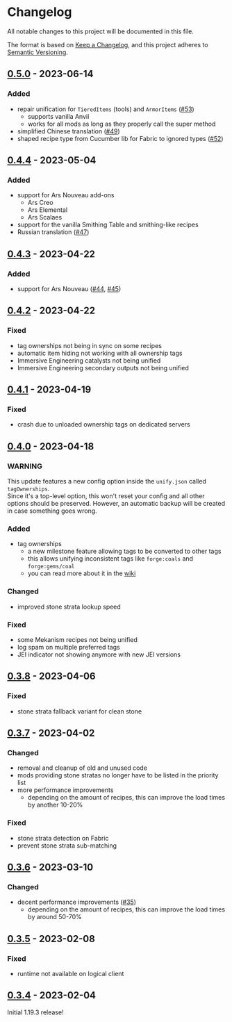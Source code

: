 # Changelog

All notable changes to this project will be documented in this file.

The format is based on [Keep a Changelog],
and this project adheres to [Semantic Versioning].

## [0.5.0] - 2023-06-14

### Added
- repair unification for `TieredItems` (tools) and `ArmorItems` ([#53])
  - supports vanilla Anvil
  - works for all mods as long as they properly call the super method
- simplified Chinese translation ([#49])
- shaped recipe type from Cucumber lib for Fabric to ignored types ([#52])

<!-- Links -->
[#49]: https://github.com/AlmostReliable/almostunified/issues/49
[#52]: https://github.com/AlmostReliable/almostunified/pull/52
[#53]: https://github.com/AlmostReliable/almostunified/issues/53

## [0.4.4] - 2023-05-04

### Added
- support for Ars Nouveau add-ons
  - Ars Creo
  - Ars Elemental
  - Ars Scalaes
- support for the vanilla Smithing Table and smithing-like recipes 
- Russian translation ([#47])

<!-- Links -->
[#47]: https://github.com/AlmostReliable/almostunified/pull/47

## [0.4.3] - 2023-04-22

### Added
- support for Ars Nouveau ([#44], [#45])

<!-- Links -->
[#44]: https://github.com/AlmostReliable/almostunified/pull/44
[#45]: https://github.com/AlmostReliable/almostunified/issues/45

## [0.4.2] - 2023-04-22

### Fixed
- tag ownerships not being in sync on some recipes
- automatic item hiding not working with all ownership tags
- Immersive Engineering catalysts not being unified
- Immersive Engineering secondary outputs not being unified

## [0.4.1] - 2023-04-19

### Fixed
- crash due to unloaded ownership tags on dedicated servers

## [0.4.0] - 2023-04-18

### WARNING
This update features a new config option inside the `unify.json` called `tagOwnerships`.<br>
Since it's a top-level option, this won't reset your config and all other options should be preserved. However,
an automatic backup will be created in case something goes wrong.

### Added
- tag ownerships
  - a new milestone feature allowing tags to be converted to other tags
  - this allows unifying inconsistent tags like `forge:coals` and `forge:gems/coal`
  - you can read more about it in the [wiki][tag-ownerships]

### Changed
- improved stone strata lookup speed

### Fixed
- some Mekanism recipes not being unified
- log spam on multiple preferred tags
- JEI indicator not showing anymore with new JEI versions

<!-- Links -->
[tag-ownerships]: https://github.com/AlmostReliable/almostunified/wiki/Unification-Config#tag-ownerships

## [0.3.8] - 2023-04-06

### Fixed
- stone strata fallback variant for clean stone

## [0.3.7] - 2023-04-02

### Changed
- removal and cleanup of old and unused code
- mods providing stone stratas no longer have to be listed in the priority list
- more performance improvements
  - depending on the amount of recipes, this can improve the load times by another 10-20%

### Fixed
- stone strata detection on Fabric
- prevent stone strata sub-matching

## [0.3.6] - 2023-03-10

### Changed
- decent performance improvements ([#35])
  - depending on the amount of recipes, this can improve the load times by around 50-70%

<!-- Links -->
[#35]: https://github.com/AlmostReliable/almostunified/pull/35

## [0.3.5] - 2023-02-08

### Fixed
- runtime not available on logical client

## [0.3.4] - 2023-02-04

Initial 1.19.3 release!

<!-- Links -->
[keep a changelog]: https://keepachangelog.com/en/1.0.0/
[semantic versioning]: https://semver.org/spec/v2.0.0.html

<!-- Versions -->
[0.5.0]: https://github.com/AlmostReliable/almostunified/releases/tag/v1.19.3-0.5.0-beta
[0.4.4]: https://github.com/AlmostReliable/almostunified/releases/tag/v1.19.3-0.4.4-beta
[0.4.3]: https://github.com/AlmostReliable/almostunified/releases/tag/v1.19.3-0.4.3-beta
[0.4.2]: https://github.com/AlmostReliable/almostunified/releases/tag/v1.19.3-0.4.2-beta
[0.4.1]: https://github.com/AlmostReliable/almostunified/releases/tag/v1.19.3-0.4.1-beta
[0.4.0]: https://github.com/AlmostReliable/almostunified/releases/tag/v1.19.3-0.4.0-beta
[0.3.8]: https://github.com/AlmostReliable/almostunified/releases/tag/v1.19.3-0.3.8-beta
[0.3.7]: https://github.com/AlmostReliable/almostunified/releases/tag/v1.19.3-0.3.7-beta
[0.3.6]: https://github.com/AlmostReliable/almostunified/releases/tag/v1.19.3-0.3.6-beta
[0.3.5]: https://github.com/AlmostReliable/almostunified/releases/tag/v1.19.3-0.3.5-beta
[0.3.4]: https://github.com/AlmostReliable/almostunified/releases/tag/v1.19.3-0.3.4-beta
